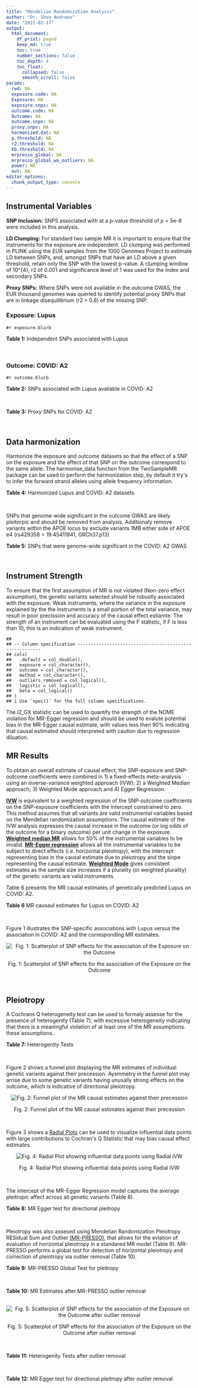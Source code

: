 ```yaml
---
title: "Mendelian Randomization Analysis"
author: "Dr. Shea Andrews"
date: "2021-02-17"
output:
  html_document:
    df_print: paged
    keep_md: true
    toc: true
    number_sections: false
    toc_depth: 4
    toc_float:
      collapsed: false
      smooth_scroll: false
params:
  rwd: NA
  exposure.code: NA
  Exposure: NA
  exposure.snps: NA
  outcome.code: NA
  Outcome: NA
  outcome.snps: NA
  proxy.snps: NA
  harmonized.dat: NA
  p.threshold: NA
  r2.threshold: NA
  kb.threshold: NA
  mrpresso_global: NA
  mrpresso_global_wo_outliers: NA
  power: NA
  out: NA
editor_options:
  chunk_output_type: console
---
```







## Instrumental Variables
**SNP Inclusion:** SNPS associated with at a p-value threshold of p < 5e-8 were included in this analysis.
<br>

**LD Clumping:** For standard two sample MR it is important to ensure that the instruments for the exposure are independent. LD clumping was performed in PLINK using the EUR samples from the 1000 Genomes Project to estimate LD between SNPs, and, amongst SNPs that have an LD above a given threshold, retain only the SNP with the lowest p-value. A clumping window of 10^{4}, r2 of 0.001 and significance level of 1 was used for the index and secondary SNPs.
<br>

**Proxy SNPs:** Where SNPs were not available in the outcome GWAS, the EUR thousand genomes was queried to identify potential proxy SNPs that are in linkage disequilibrium (r2 > 0.8) of the missing SNP.
<br>

### Exposure: Lupus
`#r exposure.blurb`
<br>

**Table 1:** Independent SNPs associated with Lupus
<div data-pagedtable="false">
  <script data-pagedtable-source type="application/json">
{"columns":[{"label":["SNP"],"name":[1],"type":["chr"],"align":["left"]},{"label":["CHROM"],"name":[2],"type":["dbl"],"align":["right"]},{"label":["POS"],"name":[3],"type":["dbl"],"align":["right"]},{"label":["REF"],"name":[4],"type":["chr"],"align":["left"]},{"label":["ALT"],"name":[5],"type":["chr"],"align":["left"]},{"label":["AF"],"name":[6],"type":["dbl"],"align":["right"]},{"label":["BETA"],"name":[7],"type":["dbl"],"align":["right"]},{"label":["SE"],"name":[8],"type":["dbl"],"align":["right"]},{"label":["Z"],"name":[9],"type":["dbl"],"align":["right"]},{"label":["P"],"name":[10],"type":["dbl"],"align":["right"]},{"label":["N"],"name":[11],"type":["dbl"],"align":["right"]},{"label":["TRAIT"],"name":[12],"type":["chr"],"align":["left"]}],"data":[{"1":"rs4661543","2":"1","3":"15229101","4":"T","5":"G","6":"0.89366400","7":"0.2744370","8":"0.04237546","9":"6.476320","10":"9.39891e-11","11":"23210","12":"Lupus"},{"1":"rs6679677","2":"1","3":"114303808","4":"C","5":"A","6":"0.13198000","7":"0.3364722","8":"0.04648538","9":"7.238238","10":"4.54552e-13","11":"23210","12":"Lupus"},{"1":"rs6671847","2":"1","3":"161478810","4":"G","5":"A","6":"0.43811600","7":"0.1988509","8":"0.02896508","9":"6.865193","10":"6.64016e-12","11":"23210","12":"Lupus"},{"1":"rs10912578","2":"1","3":"173251856","4":"A","5":"G","6":"0.69282600","7":"-0.2468600","8":"0.03099180","9":"-7.965340","10":"1.64776e-15","11":"23210","12":"Lupus"},{"1":"rs4916215","2":"1","3":"173314540","4":"C","5":"T","6":"0.77431100","7":"0.2231440","8":"0.03396932","9":"6.568970","10":"5.06636e-11","11":"23210","12":"Lupus"},{"1":"rs17849501","2":"1","3":"183542323","4":"C","5":"T","6":"0.04266520","7":"0.8109302","8":"0.04986423","9":"16.262763","10":"1.81370e-59","11":"23210","12":"Lupus"},{"1":"rs12094036","2":"1","3":"183558174","4":"T","5":"C","6":"0.06648550","7":"-0.3285041","8":"0.05785948","9":"-5.677618","10":"1.36583e-08","11":"23210","12":"Lupus"},{"1":"rs34703115","2":"2","3":"40282854","4":"T","5":"C","6":"0.05253620","7":"-0.6161861","8":"0.10477761","9":"-5.880895","10":"4.08053e-09","11":"23210","12":"Lupus"},{"1":"rs268124","2":"2","3":"65654364","4":"C","5":"T","6":"0.70927300","7":"0.1863300","8":"0.03237026","9":"5.756200","10":"8.60306e-09","11":"23210","12":"Lupus"},{"1":"rs13019891","2":"2","3":"113829869","4":"G","5":"T","6":"0.42580400","7":"-0.5621189","8":"0.02903360","9":"-19.360981","10":"1.64719e-83","11":"23210","12":"Lupus"},{"1":"rs2459611","2":"2","3":"191939187","4":"C","5":"T","6":"0.91986900","7":"0.2613650","8":"0.04524500","9":"5.776660","10":"7.62003e-09","11":"23210","12":"Lupus"},{"1":"rs4274624","2":"2","3":"191958656","4":"C","5":"T","6":"0.79354100","7":"-0.5596160","8":"0.03267912","9":"-17.124600","10":"9.73273e-66","11":"23210","12":"Lupus"},{"1":"rs10048743","2":"2","3":"213890232","4":"G","5":"T","6":"0.86960500","7":"-0.2311120","8":"0.04120563","9":"-5.608740","10":"2.03803e-08","11":"23210","12":"Lupus"},{"1":"rs10200680","2":"2","3":"223961877","4":"C","5":"T","6":"0.12876900","7":"-0.2484614","8":"0.04248350","9":"-5.848421","10":"4.96262e-09","11":"23210","12":"Lupus"},{"1":"rs2573219","2":"2","3":"233288667","4":"A","5":"C","6":"0.11355300","7":"0.5877867","8":"0.04292917","9":"13.692012","10":"1.13327e-42","11":"23210","12":"Lupus"},{"1":"rs9852014","2":"3","3":"129084581","4":"A","5":"G","6":"0.08055150","7":"0.6205765","8":"0.04927268","9":"12.594737","10":"2.25712e-36","11":"23210","12":"Lupus"},{"1":"rs1464446","2":"3","3":"146601295","4":"G","5":"T","6":"0.19522400","7":"-0.3285041","8":"0.04014973","9":"-8.181975","10":"2.79229e-16","11":"23210","12":"Lupus"},{"1":"rs13136219","2":"4","3":"102743687","4":"C","5":"T","6":"0.33503600","7":"-0.1743534","8":"0.02778696","9":"-6.274648","10":"3.50427e-10","11":"23210","12":"Lupus"},{"1":"rs4388254","2":"5","3":"133428601","4":"C","5":"T","6":"0.04080520","7":"0.3784364","8":"0.06039767","9":"6.265745","10":"3.71046e-10","11":"23210","12":"Lupus"},{"1":"rs1078324","2":"5","3":"149202268","4":"C","5":"A","6":"0.06524100","7":"-0.7133499","8":"0.07816647","9":"-9.126034","10":"7.10544e-20","11":"23210","12":"Lupus"},{"1":"rs6889239","2":"5","3":"150457771","4":"T","5":"C","6":"0.25117800","7":"0.2776317","8":"0.03173996","9":"8.747072","10":"2.18960e-18","11":"23210","12":"Lupus"},{"1":"rs2431697","2":"5","3":"159879978","4":"T","5":"C","6":"0.40740100","7":"-0.2231436","8":"0.02929643","9":"-7.616749","10":"2.60144e-14","11":"23210","12":"Lupus"},{"1":"rs12524498","2":"6","3":"31444187","4":"G","5":"T","6":"0.02318840","7":"-0.6733446","8":"0.12079282","9":"-5.574376","10":"2.48419e-08","11":"23210","12":"Lupus"},{"1":"rs389884","2":"6","3":"31940897","4":"A","5":"G","6":"0.10729800","7":"0.9282193","8":"0.04323190","9":"21.470703","10":"2.92560e-102","11":"23210","12":"Lupus"},{"1":"rs79197920","2":"6","3":"32455569","4":"C","5":"T","6":"0.65625000","7":"-0.4510760","8":"0.03341812","9":"-13.497900","10":"1.60819e-41","11":"23210","12":"Lupus"},{"1":"rs113753702","2":"6","3":"32471064","4":"T","5":"C","6":"0.43790100","7":"-0.3856625","8":"0.03422480","9":"-11.268508","10":"1.87724e-29","11":"23210","12":"Lupus"},{"1":"rs77062257","2":"6","3":"32620764","4":"A","5":"T","6":"0.16741300","7":"-0.4620355","8":"0.04802120","9":"-9.621488","10":"6.48854e-22","11":"23210","12":"Lupus"},{"1":"rs2097294","2":"6","3":"32779583","4":"C","5":"T","6":"0.00875099","7":"0.6981347","8":"0.06965172","9":"10.023223","10":"1.20508e-23","11":"23210","12":"Lupus"},{"1":"rs7768653","2":"6","3":"106574794","4":"C","5":"T","6":"0.60770100","7":"-0.2070140","8":"0.02968907","9":"-6.972740","10":"3.10827e-12","11":"23210","12":"Lupus"},{"1":"rs58721818","2":"6","3":"138243739","4":"C","5":"T","6":"0.03142030","7":"0.6575200","8":"0.07559407","9":"8.698037","10":"3.37674e-18","11":"23210","12":"Lupus"},{"1":"rs35000415","2":"7","3":"128585616","4":"C","5":"T","6":"0.14785900","7":"0.5877867","8":"0.04153895","9":"14.150252","10":"1.86090e-45","11":"23210","12":"Lupus"},{"1":"rs2736332","2":"8","3":"11339965","4":"G","5":"C","6":"0.24709300","7":"0.2776317","8":"0.03206938","9":"8.657222","10":"4.83401e-18","11":"23210","12":"Lupus"},{"1":"rs7823055","2":"8","3":"55511676","4":"G","5":"T","6":"0.57587300","7":"-0.3506570","8":"0.02862084","9":"-12.251800","10":"1.64303e-34","11":"23210","12":"Lupus"},{"1":"rs7097397","2":"10","3":"50025396","4":"G","5":"A","6":"0.35511500","7":"-0.1863296","8":"0.02871184","9":"-6.489643","10":"8.60398e-11","11":"23210","12":"Lupus"},{"1":"rs7899626","2":"10","3":"63825561","4":"C","5":"T","6":"0.32037800","7":"0.1823216","8":"0.03325319","9":"5.482830","10":"4.18576e-08","11":"23210","12":"Lupus"},{"1":"rs58688157","2":"11","3":"625085","4":"A","5":"G","6":"0.26210400","7":"-0.2231436","8":"0.03356474","9":"-6.648154","10":"2.96791e-11","11":"23210","12":"Lupus"},{"1":"rs353608","2":"11","3":"35101738","4":"A","5":"G","6":"0.53012700","7":"0.1863300","8":"0.02801977","9":"6.649930","10":"2.93228e-11","11":"23210","12":"Lupus"},{"1":"rs73050535","2":"12","3":"5012503","4":"C","5":"T","6":"0.01180100","7":"-0.7133499","8":"0.12413416","9":"-5.746604","10":"9.10536e-09","11":"23210","12":"Lupus"},{"1":"rs597808","2":"12","3":"111973358","4":"A","5":"G","6":"0.54462300","7":"-0.1625189","8":"0.02947364","9":"-5.514043","10":"3.50683e-08","11":"23210","12":"Lupus"},{"1":"rs1143679","2":"16","3":"31276811","4":"G","5":"A","6":"0.12236000","7":"0.5822156","8":"0.03998663","9":"14.560256","10":"5.02694e-48","11":"23210","12":"Lupus"},{"1":"rs13332649","2":"16","3":"85966683","4":"A","5":"G","6":"0.23690900","7":"-0.3147107","8":"0.03756825","9":"-8.377040","10":"5.42755e-17","11":"23210","12":"Lupus"},{"1":"rs143123127","2":"17","3":"38007190","4":"G","5":"A","6":"0.05919850","7":"0.4700036","8":"0.08403420","9":"5.593004","10":"2.23174e-08","11":"23210","12":"Lupus"},{"1":"rs35251378","2":"19","3":"10459969","4":"G","5":"A","6":"0.28126200","7":"-0.2357223","8":"0.03242656","9":"-7.269422","10":"3.61030e-13","11":"23210","12":"Lupus"},{"1":"rs73068668","2":"19","3":"55763262","4":"G","5":"A","6":"0.05480940","7":"-0.3147107","8":"0.05749035","9":"-5.474149","10":"4.39618e-08","11":"23210","12":"Lupus"},{"1":"rs3747093","2":"22","3":"21984379","4":"G","5":"A","6":"0.19129500","7":"0.2623643","8":"0.03450549","9":"7.603552","10":"2.88112e-14","11":"23210","12":"Lupus"}],"options":{"columns":{"min":{},"max":[10]},"rows":{"min":[10],"max":[10]},"pages":{}}}
  </script>
</div>
<br>

### Outcome: COVID: A2
`#r outcome.blurb`
<br>

**Table 2:** SNPs associated with Lupus avaliable in COVID: A2
<div data-pagedtable="false">
  <script data-pagedtable-source type="application/json">
{"columns":[{"label":["SNP"],"name":[1],"type":["chr"],"align":["left"]},{"label":["CHROM"],"name":[2],"type":["dbl"],"align":["right"]},{"label":["POS"],"name":[3],"type":["dbl"],"align":["right"]},{"label":["REF"],"name":[4],"type":["chr"],"align":["left"]},{"label":["ALT"],"name":[5],"type":["chr"],"align":["left"]},{"label":["AF"],"name":[6],"type":["dbl"],"align":["right"]},{"label":["BETA"],"name":[7],"type":["dbl"],"align":["right"]},{"label":["SE"],"name":[8],"type":["dbl"],"align":["right"]},{"label":["Z"],"name":[9],"type":["dbl"],"align":["right"]},{"label":["P"],"name":[10],"type":["dbl"],"align":["right"]},{"label":["N"],"name":[11],"type":["dbl"],"align":["right"]},{"label":["TRAIT"],"name":[12],"type":["chr"],"align":["left"]}],"data":[{"1":"rs4661543","2":"1","3":"15229101","4":"T","5":"G","6":"0.87350","7":"0.02016000","8":"0.039111","9":"0.51545601","10":"6.062e-01","11":"1385990","12":"COVID_A2__EUR"},{"1":"rs6679677","2":"1","3":"114303808","4":"C","5":"A","6":"0.10480","7":"-0.01903700","8":"0.044777","9":"-0.42515131","10":"6.707e-01","11":"1388342","12":"COVID_A2__EUR"},{"1":"rs6671847","2":"1","3":"161478810","4":"G","5":"A","6":"0.47550","7":"0.01407200","8":"0.031107","9":"0.45237406","10":"6.510e-01","11":"1377883","12":"COVID_A2__EUR"},{"1":"rs10912578","2":"1","3":"173251856","4":"A","5":"G","6":"0.67720","7":"0.05385000","8":"0.032695","9":"1.64704083","10":"9.955e-02","11":"1378286","12":"COVID_A2__EUR"},{"1":"rs4916215","2":"1","3":"173314540","4":"C","5":"T","6":"0.74210","7":"-0.04491100","8":"0.027838","9":"-1.61329837","10":"1.067e-01","11":"1388342","12":"COVID_A2__EUR"},{"1":"rs17849501","2":"1","3":"183542323","4":"C","5":"T","6":"0.04792","7":"-0.06606400","8":"0.056708","9":"-1.16498554","10":"2.440e-01","11":"1388342","12":"COVID_A2__EUR"},{"1":"rs12094036","2":"1","3":"183558174","4":"T","5":"C","6":"0.07845","7":"0.07938300","8":"0.045112","9":"1.75968700","10":"7.846e-02","11":"1388342","12":"COVID_A2__EUR"},{"1":"rs34703115","2":"2","3":"40282854","4":"T","5":"C","6":"0.03132","7":"0.01166500","8":"0.067102","9":"0.17383983","10":"8.620e-01","11":"1388342","12":"COVID_A2__EUR"},{"1":"rs268124","2":"2","3":"65654364","4":"C","5":"T","6":"0.71330","7":"0.00530840","8":"0.033711","9":"0.15746789","10":"8.749e-01","11":"1378286","12":"COVID_A2__EUR"},{"1":"rs13019891","2":"2","3":"113829869","4":"G","5":"T","6":"0.45440","7":"0.03685300","8":"0.030178","9":"1.22118762","10":"2.220e-01","11":"1378286","12":"COVID_A2__EUR"},{"1":"rs2459611","2":"2","3":"191939187","4":"C","5":"T","6":"0.89850","7":"-0.00389410","8":"0.048951","9":"-0.07955098","10":"9.366e-01","11":"1378286","12":"COVID_A2__EUR"},{"1":"rs4274624","2":"2","3":"191958656","4":"C","5":"T","6":"0.76830","7":"-0.02688900","8":"0.029538","9":"-0.91031891","10":"3.627e-01","11":"1388342","12":"COVID_A2__EUR"},{"1":"rs10048743","2":"2","3":"213890232","4":"G","5":"T","6":"0.85150","7":"0.05033600","8":"0.035927","9":"1.40106327","10":"1.612e-01","11":"1388342","12":"COVID_A2__EUR"},{"1":"rs10200680","2":"2","3":"223961877","4":"C","5":"T","6":"0.14950","7":"0.00263620","8":"0.034267","9":"0.07693116","10":"9.387e-01","11":"1388342","12":"COVID_A2__EUR"},{"1":"rs2573219","2":"2","3":"233288667","4":"A","5":"C","6":"0.09152","7":"-0.00884490","8":"0.042351","9":"-0.20884749","10":"8.346e-01","11":"1388342","12":"COVID_A2__EUR"},{"1":"rs9852014","2":"3","3":"129084581","4":"A","5":"G","6":"0.07455","7":"-0.05210400","8":"0.053475","9":"-0.97436185","10":"3.299e-01","11":"1378286","12":"COVID_A2__EUR"},{"1":"rs1464446","2":"3","3":"146601295","4":"G","5":"T","6":"0.18430","7":"-0.02251300","8":"0.032364","9":"-0.69561859","10":"4.867e-01","11":"1387939","12":"COVID_A2__EUR"},{"1":"rs13136219","2":"4","3":"102743687","4":"C","5":"T","6":"0.37590","7":"-0.00031118","8":"0.024983","9":"-0.01245567","10":"9.901e-01","11":"1388342","12":"COVID_A2__EUR"},{"1":"rs4388254","2":"5","3":"133428601","4":"C","5":"T","6":"0.05471","7":"0.00605000","8":"0.059730","9":"0.10128913","10":"9.193e-01","11":"1378286","12":"COVID_A2__EUR"},{"1":"rs1078324","2":"5","3":"149202268","4":"C","5":"A","6":"0.05518","7":"0.06333200","8":"0.051828","9":"1.22196496","10":"2.217e-01","11":"1387939","12":"COVID_A2__EUR"},{"1":"rs6889239","2":"5","3":"150457771","4":"T","5":"C","6":"0.25540","7":"-0.05804800","8":"0.033583","9":"-1.72849358","10":"8.390e-02","11":"1378286","12":"COVID_A2__EUR"},{"1":"rs2431697","2":"5","3":"159879978","4":"T","5":"C","6":"0.43020","7":"-0.03020600","8":"0.024550","9":"-1.23038697","10":"2.185e-01","11":"1388342","12":"COVID_A2__EUR"},{"1":"rs12524498","2":"6","3":"31444187","4":"G","5":"T","6":"0.01872","7":"0.13439000","8":"0.089016","9":"1.50972859","10":"1.311e-01","11":"1387939","12":"COVID_A2__EUR"},{"1":"rs389884","2":"6","3":"31940897","4":"A","5":"G","6":"0.10650","7":"-0.03904100","8":"0.042984","9":"-0.90826819","10":"3.637e-01","11":"1387939","12":"COVID_A2__EUR"},{"1":"rs77062257","2":"6","3":"32620764","4":"A","5":"T","6":"0.17940","7":"-0.06310900","8":"0.040595","9":"-1.55460032","10":"1.200e-01","11":"1376404","12":"COVID_A2__EUR"},{"1":"rs7768653","2":"6","3":"106574794","4":"C","5":"T","6":"0.59150","7":"-0.00043708","8":"0.025166","9":"-0.01736788","10":"9.861e-01","11":"1387939","12":"COVID_A2__EUR"},{"1":"rs58721818","2":"6","3":"138243739","4":"C","5":"T","6":"0.02905","7":"-0.08651700","8":"0.072900","9":"-1.18679012","10":"2.353e-01","11":"1388342","12":"COVID_A2__EUR"},{"1":"rs35000415","2":"7","3":"128585616","4":"C","5":"T","6":"0.11600","7":"-0.02556700","8":"0.039803","9":"-0.64233852","10":"5.207e-01","11":"1388342","12":"COVID_A2__EUR"},{"1":"rs2736332","2":"8","3":"11339965","4":"G","5":"C","6":"0.26660","7":"-0.03686400","8":"0.027770","9":"-1.32747569","10":"1.844e-01","11":"1388342","12":"COVID_A2__EUR"},{"1":"rs7823055","2":"8","3":"55511676","4":"G","5":"T","6":"0.57060","7":"0.02388600","8":"0.030604","9":"0.78048621","10":"4.351e-01","11":"1378286","12":"COVID_A2__EUR"},{"1":"rs7097397","2":"10","3":"50025396","4":"G","5":"A","6":"0.37430","7":"-0.04344900","8":"0.025201","9":"-1.72409825","10":"8.469e-02","11":"1388342","12":"COVID_A2__EUR"},{"1":"rs7899626","2":"10","3":"63825561","4":"C","5":"T","6":"0.32380","7":"0.02632000","8":"0.031386","9":"0.83859045","10":"4.017e-01","11":"1378286","12":"COVID_A2__EUR"},{"1":"rs58688157","2":"11","3":"625085","4":"A","5":"G","6":"0.26510","7":"0.02511500","8":"0.033271","9":"0.75486159","10":"4.503e-01","11":"1378286","12":"COVID_A2__EUR"},{"1":"rs353608","2":"11","3":"35101738","4":"A","5":"G","6":"0.52300","7":"0.03176400","8":"0.030016","9":"1.05823561","10":"2.899e-01","11":"1377883","12":"COVID_A2__EUR"},{"1":"rs73050535","2":"12","3":"5012503","4":"C","5":"T","6":"0.01961","7":"0.03584200","8":"0.081898","9":"0.43764194","10":"6.616e-01","11":"1387939","12":"COVID_A2__EUR"},{"1":"rs597808","2":"12","3":"111973358","4":"A","5":"G","6":"0.51910","7":"0.05489300","8":"0.030301","9":"1.81159038","10":"7.005e-02","11":"1377883","12":"COVID_A2__EUR"},{"1":"rs1143679","2":"16","3":"31276811","4":"G","5":"A","6":"0.11250","7":"-0.01133700","8":"0.044906","9":"-0.25246070","10":"8.007e-01","11":"1377883","12":"COVID_A2__EUR"},{"1":"rs13332649","2":"16","3":"85966683","4":"A","5":"G","6":"0.22700","7":"0.01891900","8":"0.031452","9":"0.60151978","10":"5.475e-01","11":"1388342","12":"COVID_A2__EUR"},{"1":"rs35251378","2":"19","3":"10459969","4":"G","5":"A","6":"0.28480","7":"0.14691000","8":"0.033189","9":"4.42646660","10":"9.576e-06","11":"1378286","12":"COVID_A2__EUR"},{"1":"rs73068668","2":"19","3":"55763262","4":"G","5":"A","6":"0.07724","7":"-0.08681400","8":"0.058572","9":"-1.48217578","10":"1.383e-01","11":"1378286","12":"COVID_A2__EUR"},{"1":"rs3747093","2":"22","3":"21984379","4":"G","5":"A","6":"0.21700","7":"-0.01910200","8":"0.038486","9":"-0.49633633","10":"6.197e-01","11":"1378286","12":"COVID_A2__EUR"},{"1":"rs79197920","2":"NA","3":"NA","4":"NA","5":"NA","6":"NA","7":"NA","8":"NA","9":"NA","10":"NA","11":"NA","12":"NA"},{"1":"rs113753702","2":"NA","3":"NA","4":"NA","5":"NA","6":"NA","7":"NA","8":"NA","9":"NA","10":"NA","11":"NA","12":"NA"},{"1":"rs2097294","2":"NA","3":"NA","4":"NA","5":"NA","6":"NA","7":"NA","8":"NA","9":"NA","10":"NA","11":"NA","12":"NA"},{"1":"rs143123127","2":"NA","3":"NA","4":"NA","5":"NA","6":"NA","7":"NA","8":"NA","9":"NA","10":"NA","11":"NA","12":"NA"}],"options":{"columns":{"min":{},"max":[10]},"rows":{"min":[10],"max":[10]},"pages":{}}}
  </script>
</div>
<br>

**Table 3:** Proxy SNPs for COVID: A2
<div data-pagedtable="false">
  <script data-pagedtable-source type="application/json">
{"columns":[{"label":["target_snp"],"name":[1],"type":["chr"],"align":["left"]},{"label":["proxy_snp"],"name":[2],"type":["chr"],"align":["left"]},{"label":["ld.r2"],"name":[3],"type":["dbl"],"align":["right"]},{"label":["Dprime"],"name":[4],"type":["dbl"],"align":["right"]},{"label":["PHASE"],"name":[5],"type":["chr"],"align":["left"]},{"label":["X12"],"name":[6],"type":["lgl"],"align":["right"]},{"label":["CHROM"],"name":[7],"type":["dbl"],"align":["right"]},{"label":["POS"],"name":[8],"type":["dbl"],"align":["right"]},{"label":["REF.proxy"],"name":[9],"type":["chr"],"align":["left"]},{"label":["ALT.proxy"],"name":[10],"type":["lgl"],"align":["right"]},{"label":["AF"],"name":[11],"type":["dbl"],"align":["right"]},{"label":["BETA"],"name":[12],"type":["dbl"],"align":["right"]},{"label":["SE"],"name":[13],"type":["dbl"],"align":["right"]},{"label":["Z"],"name":[14],"type":["dbl"],"align":["right"]},{"label":["P"],"name":[15],"type":["dbl"],"align":["right"]},{"label":["N"],"name":[16],"type":["dbl"],"align":["right"]},{"label":["TRAIT"],"name":[17],"type":["chr"],"align":["left"]},{"label":["ref"],"name":[18],"type":["chr"],"align":["left"]},{"label":["ref.proxy"],"name":[19],"type":["lgl"],"align":["right"]},{"label":["alt"],"name":[20],"type":["chr"],"align":["left"]},{"label":["alt.proxy"],"name":[21],"type":["chr"],"align":["left"]},{"label":["ALT"],"name":[22],"type":["chr"],"align":["left"]},{"label":["REF"],"name":[23],"type":["chr"],"align":["left"]},{"label":["proxy.outcome"],"name":[24],"type":["lgl"],"align":["right"]}],"data":[{"1":"rs143123127","2":"rs112876941","3":"1","4":"1","5":"AT/GA","6":"NA","7":"17","8":"37922804","9":"A","10":"TRUE","11":"0.03519","12":"0.040266","13":"0.069756","14":"0.5772407","15":"0.5638","16":"1388342","17":"COVID_A2__EUR","18":"A","19":"TRUE","20":"G","21":"A","22":"A","23":"G","24":"TRUE"},{"1":"rs79197920","2":"NA","3":"NA","4":"NA","5":"NA","6":"NA","7":"NA","8":"NA","9":"NA","10":"NA","11":"NA","12":"NA","13":"NA","14":"NA","15":"NA","16":"NA","17":"NA","18":"NA","19":"NA","20":"NA","21":"NA","22":"NA","23":"NA","24":"NA"},{"1":"rs113753702","2":"NA","3":"NA","4":"NA","5":"NA","6":"NA","7":"NA","8":"NA","9":"NA","10":"NA","11":"NA","12":"NA","13":"NA","14":"NA","15":"NA","16":"NA","17":"NA","18":"NA","19":"NA","20":"NA","21":"NA","22":"NA","23":"NA","24":"NA"},{"1":"rs2097294","2":"NA","3":"NA","4":"NA","5":"NA","6":"NA","7":"NA","8":"NA","9":"NA","10":"NA","11":"NA","12":"NA","13":"NA","14":"NA","15":"NA","16":"NA","17":"NA","18":"NA","19":"NA","20":"NA","21":"NA","22":"NA","23":"NA","24":"NA"}],"options":{"columns":{"min":{},"max":[10]},"rows":{"min":[10],"max":[10]},"pages":{}}}
  </script>
</div>
<br>

## Data harmonization
Harmonize the exposure and outcome datasets so that the effect of a SNP on the exposure and the effect of that SNP on the outcome correspond to the same allele. The harmonise_data function from the TwoSampleMR package can be used to perform the harmonization step, by default it try's to infer the forward strand alleles using allele frequency information.
<br>

**Table 4:** Harmonized Lupus and COVID: A2 datasets
<div data-pagedtable="false">
  <script data-pagedtable-source type="application/json">
{"columns":[{"label":["SNP"],"name":[1],"type":["chr"],"align":["left"]},{"label":["effect_allele.exposure"],"name":[2],"type":["chr"],"align":["left"]},{"label":["other_allele.exposure"],"name":[3],"type":["chr"],"align":["left"]},{"label":["effect_allele.outcome"],"name":[4],"type":["chr"],"align":["left"]},{"label":["other_allele.outcome"],"name":[5],"type":["chr"],"align":["left"]},{"label":["beta.exposure"],"name":[6],"type":["dbl"],"align":["right"]},{"label":["beta.outcome"],"name":[7],"type":["dbl"],"align":["right"]},{"label":["eaf.exposure"],"name":[8],"type":["dbl"],"align":["right"]},{"label":["eaf.outcome"],"name":[9],"type":["dbl"],"align":["right"]},{"label":["remove"],"name":[10],"type":["lgl"],"align":["right"]},{"label":["palindromic"],"name":[11],"type":["lgl"],"align":["right"]},{"label":["ambiguous"],"name":[12],"type":["lgl"],"align":["right"]},{"label":["id.outcome"],"name":[13],"type":["chr"],"align":["left"]},{"label":["chr.outcome"],"name":[14],"type":["dbl"],"align":["right"]},{"label":["pos.outcome"],"name":[15],"type":["dbl"],"align":["right"]},{"label":["se.outcome"],"name":[16],"type":["dbl"],"align":["right"]},{"label":["z.outcome"],"name":[17],"type":["dbl"],"align":["right"]},{"label":["pval.outcome"],"name":[18],"type":["dbl"],"align":["right"]},{"label":["samplesize.outcome"],"name":[19],"type":["dbl"],"align":["right"]},{"label":["outcome"],"name":[20],"type":["chr"],"align":["left"]},{"label":["mr_keep.outcome"],"name":[21],"type":["lgl"],"align":["right"]},{"label":["pval_origin.outcome"],"name":[22],"type":["chr"],"align":["left"]},{"label":["chr.exposure"],"name":[23],"type":["dbl"],"align":["right"]},{"label":["pos.exposure"],"name":[24],"type":["dbl"],"align":["right"]},{"label":["se.exposure"],"name":[25],"type":["dbl"],"align":["right"]},{"label":["z.exposure"],"name":[26],"type":["dbl"],"align":["right"]},{"label":["pval.exposure"],"name":[27],"type":["dbl"],"align":["right"]},{"label":["samplesize.exposure"],"name":[28],"type":["dbl"],"align":["right"]},{"label":["exposure"],"name":[29],"type":["chr"],"align":["left"]},{"label":["mr_keep.exposure"],"name":[30],"type":["lgl"],"align":["right"]},{"label":["pval_origin.exposure"],"name":[31],"type":["chr"],"align":["left"]},{"label":["id.exposure"],"name":[32],"type":["chr"],"align":["left"]},{"label":["action"],"name":[33],"type":["dbl"],"align":["right"]},{"label":["mr_keep"],"name":[34],"type":["lgl"],"align":["right"]},{"label":["pt"],"name":[35],"type":["dbl"],"align":["right"]},{"label":["pleitropy_keep"],"name":[36],"type":["lgl"],"align":["right"]},{"label":["mrpresso_RSSobs"],"name":[37],"type":["lgl"],"align":["right"]},{"label":["mrpresso_pval"],"name":[38],"type":["lgl"],"align":["right"]},{"label":["mrpresso_keep"],"name":[39],"type":["lgl"],"align":["right"]}],"data":[{"1":"rs10048743","2":"T","3":"G","4":"T","5":"G","6":"-0.2311120","7":"0.05033600","8":"0.8696050","9":"0.85150","10":"FALSE","11":"FALSE","12":"FALSE","13":"g14yzS","14":"2","15":"213890232","16":"0.035927","17":"1.40106327","18":"1.612e-01","19":"1388342","20":"covidhgi2020A2v5alleur","21":"TRUE","22":"reported","23":"2","24":"213890232","25":"0.04120563","26":"-5.608740","27":"2.03803e-08","28":"23210","29":"Betham2015lupus","30":"TRUE","31":"reported","32":"GJDvwl","33":"2","34":"TRUE","35":"5e-08","36":"TRUE","37":"NA","38":"NA","39":"TRUE"},{"1":"rs10200680","2":"T","3":"C","4":"T","5":"C","6":"-0.2484614","7":"0.00263620","8":"0.1287690","9":"0.14950","10":"FALSE","11":"FALSE","12":"FALSE","13":"g14yzS","14":"2","15":"223961877","16":"0.034267","17":"0.07693116","18":"9.387e-01","19":"1388342","20":"covidhgi2020A2v5alleur","21":"TRUE","22":"reported","23":"2","24":"223961877","25":"0.04248350","26":"-5.848421","27":"4.96262e-09","28":"23210","29":"Betham2015lupus","30":"TRUE","31":"reported","32":"GJDvwl","33":"2","34":"TRUE","35":"5e-08","36":"TRUE","37":"NA","38":"NA","39":"TRUE"},{"1":"rs1078324","2":"A","3":"C","4":"A","5":"C","6":"-0.7133499","7":"0.06333200","8":"0.0652410","9":"0.05518","10":"FALSE","11":"FALSE","12":"FALSE","13":"g14yzS","14":"5","15":"149202268","16":"0.051828","17":"1.22196496","18":"2.217e-01","19":"1387939","20":"covidhgi2020A2v5alleur","21":"TRUE","22":"reported","23":"5","24":"149202268","25":"0.07816647","26":"-9.126034","27":"7.10544e-20","28":"23210","29":"Betham2015lupus","30":"TRUE","31":"reported","32":"GJDvwl","33":"2","34":"TRUE","35":"5e-08","36":"TRUE","37":"NA","38":"NA","39":"TRUE"},{"1":"rs10912578","2":"G","3":"A","4":"G","5":"A","6":"-0.2468600","7":"0.05385000","8":"0.6928260","9":"0.67720","10":"FALSE","11":"FALSE","12":"FALSE","13":"g14yzS","14":"1","15":"173251856","16":"0.032695","17":"1.64704083","18":"9.955e-02","19":"1378286","20":"covidhgi2020A2v5alleur","21":"TRUE","22":"reported","23":"1","24":"173251856","25":"0.03099180","26":"-7.965340","27":"1.64776e-15","28":"23210","29":"Betham2015lupus","30":"TRUE","31":"reported","32":"GJDvwl","33":"2","34":"TRUE","35":"5e-08","36":"TRUE","37":"NA","38":"NA","39":"TRUE"},{"1":"rs1143679","2":"A","3":"G","4":"A","5":"G","6":"0.5822156","7":"-0.01133700","8":"0.1223600","9":"0.11250","10":"FALSE","11":"FALSE","12":"FALSE","13":"g14yzS","14":"16","15":"31276811","16":"0.044906","17":"-0.25246070","18":"8.007e-01","19":"1377883","20":"covidhgi2020A2v5alleur","21":"TRUE","22":"reported","23":"16","24":"31276811","25":"0.03998663","26":"14.560256","27":"5.02694e-48","28":"23210","29":"Betham2015lupus","30":"TRUE","31":"reported","32":"GJDvwl","33":"2","34":"TRUE","35":"5e-08","36":"TRUE","37":"NA","38":"NA","39":"TRUE"},{"1":"rs12094036","2":"C","3":"T","4":"C","5":"T","6":"-0.3285041","7":"0.07938300","8":"0.0664855","9":"0.07845","10":"FALSE","11":"FALSE","12":"FALSE","13":"g14yzS","14":"1","15":"183558174","16":"0.045112","17":"1.75968700","18":"7.846e-02","19":"1388342","20":"covidhgi2020A2v5alleur","21":"TRUE","22":"reported","23":"1","24":"183558174","25":"0.05785948","26":"-5.677618","27":"1.36583e-08","28":"23210","29":"Betham2015lupus","30":"TRUE","31":"reported","32":"GJDvwl","33":"2","34":"TRUE","35":"5e-08","36":"TRUE","37":"NA","38":"NA","39":"TRUE"},{"1":"rs12524498","2":"T","3":"G","4":"T","5":"G","6":"-0.6733446","7":"0.13439000","8":"0.0231884","9":"0.01872","10":"FALSE","11":"FALSE","12":"FALSE","13":"g14yzS","14":"6","15":"31444187","16":"0.089016","17":"1.50972859","18":"1.311e-01","19":"1387939","20":"covidhgi2020A2v5alleur","21":"TRUE","22":"reported","23":"6","24":"31444187","25":"0.12079282","26":"-5.574376","27":"2.48419e-08","28":"23210","29":"Betham2015lupus","30":"TRUE","31":"reported","32":"GJDvwl","33":"2","34":"TRUE","35":"5e-08","36":"TRUE","37":"NA","38":"NA","39":"TRUE"},{"1":"rs13019891","2":"T","3":"G","4":"T","5":"G","6":"-0.5621189","7":"0.03685300","8":"0.4258040","9":"0.45440","10":"FALSE","11":"FALSE","12":"FALSE","13":"g14yzS","14":"2","15":"113829869","16":"0.030178","17":"1.22118762","18":"2.220e-01","19":"1378286","20":"covidhgi2020A2v5alleur","21":"TRUE","22":"reported","23":"2","24":"113829869","25":"0.02903360","26":"-19.360981","27":"1.64719e-83","28":"23210","29":"Betham2015lupus","30":"TRUE","31":"reported","32":"GJDvwl","33":"2","34":"TRUE","35":"5e-08","36":"TRUE","37":"NA","38":"NA","39":"TRUE"},{"1":"rs13136219","2":"T","3":"C","4":"T","5":"C","6":"-0.1743534","7":"-0.00031118","8":"0.3350360","9":"0.37590","10":"FALSE","11":"FALSE","12":"FALSE","13":"g14yzS","14":"4","15":"102743687","16":"0.024983","17":"-0.01245567","18":"9.901e-01","19":"1388342","20":"covidhgi2020A2v5alleur","21":"TRUE","22":"reported","23":"4","24":"102743687","25":"0.02778696","26":"-6.274648","27":"3.50427e-10","28":"23210","29":"Betham2015lupus","30":"TRUE","31":"reported","32":"GJDvwl","33":"2","34":"TRUE","35":"5e-08","36":"TRUE","37":"NA","38":"NA","39":"TRUE"},{"1":"rs13332649","2":"G","3":"A","4":"G","5":"A","6":"-0.3147107","7":"0.01891900","8":"0.2369090","9":"0.22700","10":"FALSE","11":"FALSE","12":"FALSE","13":"g14yzS","14":"16","15":"85966683","16":"0.031452","17":"0.60151978","18":"5.475e-01","19":"1388342","20":"covidhgi2020A2v5alleur","21":"TRUE","22":"reported","23":"16","24":"85966683","25":"0.03756825","26":"-8.377040","27":"5.42755e-17","28":"23210","29":"Betham2015lupus","30":"TRUE","31":"reported","32":"GJDvwl","33":"2","34":"TRUE","35":"5e-08","36":"TRUE","37":"NA","38":"NA","39":"TRUE"},{"1":"rs143123127","2":"A","3":"G","4":"A","5":"G","6":"0.4700036","7":"0.04026600","8":"0.0591985","9":"0.03519","10":"FALSE","11":"FALSE","12":"FALSE","13":"g14yzS","14":"17","15":"37922804","16":"0.069756","17":"0.57724067","18":"5.638e-01","19":"1388342","20":"covidhgi2020A2v5alleur","21":"TRUE","22":"reported","23":"17","24":"38007190","25":"0.08403420","26":"5.593004","27":"2.23174e-08","28":"23210","29":"Betham2015lupus","30":"TRUE","31":"reported","32":"GJDvwl","33":"2","34":"TRUE","35":"5e-08","36":"TRUE","37":"NA","38":"NA","39":"TRUE"},{"1":"rs1464446","2":"T","3":"G","4":"T","5":"G","6":"-0.3285041","7":"-0.02251300","8":"0.1952240","9":"0.18430","10":"FALSE","11":"FALSE","12":"FALSE","13":"g14yzS","14":"3","15":"146601295","16":"0.032364","17":"-0.69561859","18":"4.867e-01","19":"1387939","20":"covidhgi2020A2v5alleur","21":"TRUE","22":"reported","23":"3","24":"146601295","25":"0.04014973","26":"-8.181975","27":"2.79229e-16","28":"23210","29":"Betham2015lupus","30":"TRUE","31":"reported","32":"GJDvwl","33":"2","34":"TRUE","35":"5e-08","36":"TRUE","37":"NA","38":"NA","39":"TRUE"},{"1":"rs17849501","2":"T","3":"C","4":"T","5":"C","6":"0.8109302","7":"-0.06606400","8":"0.0426652","9":"0.04792","10":"FALSE","11":"FALSE","12":"FALSE","13":"g14yzS","14":"1","15":"183542323","16":"0.056708","17":"-1.16498554","18":"2.440e-01","19":"1388342","20":"covidhgi2020A2v5alleur","21":"TRUE","22":"reported","23":"1","24":"183542323","25":"0.04986423","26":"16.262763","27":"1.81370e-59","28":"23210","29":"Betham2015lupus","30":"TRUE","31":"reported","32":"GJDvwl","33":"2","34":"TRUE","35":"5e-08","36":"TRUE","37":"NA","38":"NA","39":"TRUE"},{"1":"rs2431697","2":"C","3":"T","4":"C","5":"T","6":"-0.2231436","7":"-0.03020600","8":"0.4074010","9":"0.43020","10":"FALSE","11":"FALSE","12":"FALSE","13":"g14yzS","14":"5","15":"159879978","16":"0.024550","17":"-1.23038697","18":"2.185e-01","19":"1388342","20":"covidhgi2020A2v5alleur","21":"TRUE","22":"reported","23":"5","24":"159879978","25":"0.02929643","26":"-7.616749","27":"2.60144e-14","28":"23210","29":"Betham2015lupus","30":"TRUE","31":"reported","32":"GJDvwl","33":"2","34":"TRUE","35":"5e-08","36":"TRUE","37":"NA","38":"NA","39":"TRUE"},{"1":"rs2459611","2":"T","3":"C","4":"T","5":"C","6":"0.2613650","7":"-0.00389410","8":"0.9198690","9":"0.89850","10":"FALSE","11":"FALSE","12":"FALSE","13":"g14yzS","14":"2","15":"191939187","16":"0.048951","17":"-0.07955098","18":"9.366e-01","19":"1378286","20":"covidhgi2020A2v5alleur","21":"TRUE","22":"reported","23":"2","24":"191939187","25":"0.04524500","26":"5.776660","27":"7.62003e-09","28":"23210","29":"Betham2015lupus","30":"TRUE","31":"reported","32":"GJDvwl","33":"2","34":"TRUE","35":"5e-08","36":"TRUE","37":"NA","38":"NA","39":"TRUE"},{"1":"rs2573219","2":"C","3":"A","4":"C","5":"A","6":"0.5877867","7":"-0.00884490","8":"0.1135530","9":"0.09152","10":"FALSE","11":"FALSE","12":"FALSE","13":"g14yzS","14":"2","15":"233288667","16":"0.042351","17":"-0.20884749","18":"8.346e-01","19":"1388342","20":"covidhgi2020A2v5alleur","21":"TRUE","22":"reported","23":"2","24":"233288667","25":"0.04292917","26":"13.692012","27":"1.13327e-42","28":"23210","29":"Betham2015lupus","30":"TRUE","31":"reported","32":"GJDvwl","33":"2","34":"TRUE","35":"5e-08","36":"TRUE","37":"NA","38":"NA","39":"TRUE"},{"1":"rs268124","2":"T","3":"C","4":"T","5":"C","6":"0.1863300","7":"0.00530840","8":"0.7092730","9":"0.71330","10":"FALSE","11":"FALSE","12":"FALSE","13":"g14yzS","14":"2","15":"65654364","16":"0.033711","17":"0.15746789","18":"8.749e-01","19":"1378286","20":"covidhgi2020A2v5alleur","21":"TRUE","22":"reported","23":"2","24":"65654364","25":"0.03237026","26":"5.756200","27":"8.60306e-09","28":"23210","29":"Betham2015lupus","30":"TRUE","31":"reported","32":"GJDvwl","33":"2","34":"TRUE","35":"5e-08","36":"TRUE","37":"NA","38":"NA","39":"TRUE"},{"1":"rs2736332","2":"C","3":"G","4":"C","5":"G","6":"0.2776317","7":"-0.03686400","8":"0.2470930","9":"0.26660","10":"FALSE","11":"TRUE","12":"FALSE","13":"g14yzS","14":"8","15":"11339965","16":"0.027770","17":"-1.32747569","18":"1.844e-01","19":"1388342","20":"covidhgi2020A2v5alleur","21":"TRUE","22":"reported","23":"8","24":"11339965","25":"0.03206938","26":"8.657222","27":"4.83401e-18","28":"23210","29":"Betham2015lupus","30":"TRUE","31":"reported","32":"GJDvwl","33":"2","34":"TRUE","35":"5e-08","36":"TRUE","37":"NA","38":"NA","39":"TRUE"},{"1":"rs34703115","2":"C","3":"T","4":"C","5":"T","6":"-0.6161861","7":"0.01166500","8":"0.0525362","9":"0.03132","10":"FALSE","11":"FALSE","12":"FALSE","13":"g14yzS","14":"2","15":"40282854","16":"0.067102","17":"0.17383983","18":"8.620e-01","19":"1388342","20":"covidhgi2020A2v5alleur","21":"TRUE","22":"reported","23":"2","24":"40282854","25":"0.10477761","26":"-5.880895","27":"4.08053e-09","28":"23210","29":"Betham2015lupus","30":"TRUE","31":"reported","32":"GJDvwl","33":"2","34":"TRUE","35":"5e-08","36":"TRUE","37":"NA","38":"NA","39":"TRUE"},{"1":"rs35000415","2":"T","3":"C","4":"T","5":"C","6":"0.5877867","7":"-0.02556700","8":"0.1478590","9":"0.11600","10":"FALSE","11":"FALSE","12":"FALSE","13":"g14yzS","14":"7","15":"128585616","16":"0.039803","17":"-0.64233852","18":"5.207e-01","19":"1388342","20":"covidhgi2020A2v5alleur","21":"TRUE","22":"reported","23":"7","24":"128585616","25":"0.04153895","26":"14.150252","27":"1.86090e-45","28":"23210","29":"Betham2015lupus","30":"TRUE","31":"reported","32":"GJDvwl","33":"2","34":"TRUE","35":"5e-08","36":"TRUE","37":"NA","38":"NA","39":"TRUE"},{"1":"rs35251378","2":"A","3":"G","4":"A","5":"G","6":"-0.2357223","7":"0.14691000","8":"0.2812620","9":"0.28480","10":"FALSE","11":"FALSE","12":"FALSE","13":"g14yzS","14":"19","15":"10459969","16":"0.033189","17":"4.42646660","18":"9.576e-06","19":"1378286","20":"covidhgi2020A2v5alleur","21":"TRUE","22":"reported","23":"19","24":"10459969","25":"0.03242656","26":"-7.269422","27":"3.61030e-13","28":"23210","29":"Betham2015lupus","30":"TRUE","31":"reported","32":"GJDvwl","33":"2","34":"TRUE","35":"5e-08","36":"TRUE","37":"NA","38":"NA","39":"TRUE"},{"1":"rs353608","2":"G","3":"A","4":"G","5":"A","6":"0.1863300","7":"0.03176400","8":"0.5301270","9":"0.52300","10":"FALSE","11":"FALSE","12":"FALSE","13":"g14yzS","14":"11","15":"35101738","16":"0.030016","17":"1.05823561","18":"2.899e-01","19":"1377883","20":"covidhgi2020A2v5alleur","21":"TRUE","22":"reported","23":"11","24":"35101738","25":"0.02801977","26":"6.649930","27":"2.93228e-11","28":"23210","29":"Betham2015lupus","30":"TRUE","31":"reported","32":"GJDvwl","33":"2","34":"TRUE","35":"5e-08","36":"TRUE","37":"NA","38":"NA","39":"TRUE"},{"1":"rs3747093","2":"A","3":"G","4":"A","5":"G","6":"0.2623643","7":"-0.01910200","8":"0.1912950","9":"0.21700","10":"FALSE","11":"FALSE","12":"FALSE","13":"g14yzS","14":"22","15":"21984379","16":"0.038486","17":"-0.49633633","18":"6.197e-01","19":"1378286","20":"covidhgi2020A2v5alleur","21":"TRUE","22":"reported","23":"22","24":"21984379","25":"0.03450549","26":"7.603552","27":"2.88112e-14","28":"23210","29":"Betham2015lupus","30":"TRUE","31":"reported","32":"GJDvwl","33":"2","34":"TRUE","35":"5e-08","36":"TRUE","37":"NA","38":"NA","39":"TRUE"},{"1":"rs389884","2":"G","3":"A","4":"G","5":"A","6":"0.9282193","7":"-0.03904100","8":"0.1072980","9":"0.10650","10":"FALSE","11":"FALSE","12":"FALSE","13":"g14yzS","14":"6","15":"31940897","16":"0.042984","17":"-0.90826819","18":"3.637e-01","19":"1387939","20":"covidhgi2020A2v5alleur","21":"TRUE","22":"reported","23":"6","24":"31940897","25":"0.04323190","26":"21.470703","27":"2.92560e-102","28":"23210","29":"Betham2015lupus","30":"TRUE","31":"reported","32":"GJDvwl","33":"2","34":"TRUE","35":"5e-08","36":"TRUE","37":"NA","38":"NA","39":"TRUE"},{"1":"rs4274624","2":"T","3":"C","4":"T","5":"C","6":"-0.5596160","7":"-0.02688900","8":"0.7935410","9":"0.76830","10":"FALSE","11":"FALSE","12":"FALSE","13":"g14yzS","14":"2","15":"191958656","16":"0.029538","17":"-0.91031891","18":"3.627e-01","19":"1388342","20":"covidhgi2020A2v5alleur","21":"TRUE","22":"reported","23":"2","24":"191958656","25":"0.03267912","26":"-17.124600","27":"9.73273e-66","28":"23210","29":"Betham2015lupus","30":"TRUE","31":"reported","32":"GJDvwl","33":"2","34":"TRUE","35":"5e-08","36":"TRUE","37":"NA","38":"NA","39":"TRUE"},{"1":"rs4388254","2":"T","3":"C","4":"T","5":"C","6":"0.3784364","7":"0.00605000","8":"0.0408052","9":"0.05471","10":"FALSE","11":"FALSE","12":"FALSE","13":"g14yzS","14":"5","15":"133428601","16":"0.059730","17":"0.10128913","18":"9.193e-01","19":"1378286","20":"covidhgi2020A2v5alleur","21":"TRUE","22":"reported","23":"5","24":"133428601","25":"0.06039767","26":"6.265745","27":"3.71046e-10","28":"23210","29":"Betham2015lupus","30":"TRUE","31":"reported","32":"GJDvwl","33":"2","34":"TRUE","35":"5e-08","36":"TRUE","37":"NA","38":"NA","39":"TRUE"},{"1":"rs4661543","2":"G","3":"T","4":"G","5":"T","6":"0.2744370","7":"0.02016000","8":"0.8936640","9":"0.87350","10":"FALSE","11":"FALSE","12":"FALSE","13":"g14yzS","14":"1","15":"15229101","16":"0.039111","17":"0.51545601","18":"6.062e-01","19":"1385990","20":"covidhgi2020A2v5alleur","21":"TRUE","22":"reported","23":"1","24":"15229101","25":"0.04237546","26":"6.476320","27":"9.39891e-11","28":"23210","29":"Betham2015lupus","30":"TRUE","31":"reported","32":"GJDvwl","33":"2","34":"TRUE","35":"5e-08","36":"TRUE","37":"NA","38":"NA","39":"TRUE"},{"1":"rs4916215","2":"T","3":"C","4":"T","5":"C","6":"0.2231440","7":"-0.04491100","8":"0.7743110","9":"0.74210","10":"FALSE","11":"FALSE","12":"FALSE","13":"g14yzS","14":"1","15":"173314540","16":"0.027838","17":"-1.61329837","18":"1.067e-01","19":"1388342","20":"covidhgi2020A2v5alleur","21":"TRUE","22":"reported","23":"1","24":"173314540","25":"0.03396932","26":"6.568970","27":"5.06636e-11","28":"23210","29":"Betham2015lupus","30":"TRUE","31":"reported","32":"GJDvwl","33":"2","34":"TRUE","35":"5e-08","36":"TRUE","37":"NA","38":"NA","39":"TRUE"},{"1":"rs58688157","2":"G","3":"A","4":"G","5":"A","6":"-0.2231436","7":"0.02511500","8":"0.2621040","9":"0.26510","10":"FALSE","11":"FALSE","12":"FALSE","13":"g14yzS","14":"11","15":"625085","16":"0.033271","17":"0.75486159","18":"4.503e-01","19":"1378286","20":"covidhgi2020A2v5alleur","21":"TRUE","22":"reported","23":"11","24":"625085","25":"0.03356474","26":"-6.648154","27":"2.96791e-11","28":"23210","29":"Betham2015lupus","30":"TRUE","31":"reported","32":"GJDvwl","33":"2","34":"TRUE","35":"5e-08","36":"TRUE","37":"NA","38":"NA","39":"TRUE"},{"1":"rs58721818","2":"T","3":"C","4":"T","5":"C","6":"0.6575200","7":"-0.08651700","8":"0.0314203","9":"0.02905","10":"FALSE","11":"FALSE","12":"FALSE","13":"g14yzS","14":"6","15":"138243739","16":"0.072900","17":"-1.18679012","18":"2.353e-01","19":"1388342","20":"covidhgi2020A2v5alleur","21":"TRUE","22":"reported","23":"6","24":"138243739","25":"0.07559407","26":"8.698037","27":"3.37674e-18","28":"23210","29":"Betham2015lupus","30":"TRUE","31":"reported","32":"GJDvwl","33":"2","34":"TRUE","35":"5e-08","36":"TRUE","37":"NA","38":"NA","39":"TRUE"},{"1":"rs597808","2":"G","3":"A","4":"G","5":"A","6":"-0.1625189","7":"0.05489300","8":"0.5446230","9":"0.51910","10":"FALSE","11":"FALSE","12":"FALSE","13":"g14yzS","14":"12","15":"111973358","16":"0.030301","17":"1.81159038","18":"7.005e-02","19":"1377883","20":"covidhgi2020A2v5alleur","21":"TRUE","22":"reported","23":"12","24":"111973358","25":"0.02947364","26":"-5.514043","27":"3.50683e-08","28":"23210","29":"Betham2015lupus","30":"TRUE","31":"reported","32":"GJDvwl","33":"2","34":"TRUE","35":"5e-08","36":"TRUE","37":"NA","38":"NA","39":"TRUE"},{"1":"rs6671847","2":"A","3":"G","4":"A","5":"G","6":"0.1988509","7":"0.01407200","8":"0.4381160","9":"0.47550","10":"FALSE","11":"FALSE","12":"FALSE","13":"g14yzS","14":"1","15":"161478810","16":"0.031107","17":"0.45237406","18":"6.510e-01","19":"1377883","20":"covidhgi2020A2v5alleur","21":"TRUE","22":"reported","23":"1","24":"161478810","25":"0.02896508","26":"6.865193","27":"6.64016e-12","28":"23210","29":"Betham2015lupus","30":"TRUE","31":"reported","32":"GJDvwl","33":"2","34":"TRUE","35":"5e-08","36":"TRUE","37":"NA","38":"NA","39":"TRUE"},{"1":"rs6679677","2":"A","3":"C","4":"A","5":"C","6":"0.3364722","7":"-0.01903700","8":"0.1319800","9":"0.10480","10":"FALSE","11":"FALSE","12":"FALSE","13":"g14yzS","14":"1","15":"114303808","16":"0.044777","17":"-0.42515131","18":"6.707e-01","19":"1388342","20":"covidhgi2020A2v5alleur","21":"TRUE","22":"reported","23":"1","24":"114303808","25":"0.04648538","26":"7.238238","27":"4.54552e-13","28":"23210","29":"Betham2015lupus","30":"TRUE","31":"reported","32":"GJDvwl","33":"2","34":"TRUE","35":"5e-08","36":"TRUE","37":"NA","38":"NA","39":"TRUE"},{"1":"rs6889239","2":"C","3":"T","4":"C","5":"T","6":"0.2776317","7":"-0.05804800","8":"0.2511780","9":"0.25540","10":"FALSE","11":"FALSE","12":"FALSE","13":"g14yzS","14":"5","15":"150457771","16":"0.033583","17":"-1.72849358","18":"8.390e-02","19":"1378286","20":"covidhgi2020A2v5alleur","21":"TRUE","22":"reported","23":"5","24":"150457771","25":"0.03173996","26":"8.747072","27":"2.18960e-18","28":"23210","29":"Betham2015lupus","30":"TRUE","31":"reported","32":"GJDvwl","33":"2","34":"TRUE","35":"5e-08","36":"TRUE","37":"NA","38":"NA","39":"TRUE"},{"1":"rs7097397","2":"A","3":"G","4":"A","5":"G","6":"-0.1863296","7":"-0.04344900","8":"0.3551150","9":"0.37430","10":"FALSE","11":"FALSE","12":"FALSE","13":"g14yzS","14":"10","15":"50025396","16":"0.025201","17":"-1.72409825","18":"8.469e-02","19":"1388342","20":"covidhgi2020A2v5alleur","21":"TRUE","22":"reported","23":"10","24":"50025396","25":"0.02871184","26":"-6.489643","27":"8.60398e-11","28":"23210","29":"Betham2015lupus","30":"TRUE","31":"reported","32":"GJDvwl","33":"2","34":"TRUE","35":"5e-08","36":"TRUE","37":"NA","38":"NA","39":"TRUE"},{"1":"rs73050535","2":"T","3":"C","4":"T","5":"C","6":"-0.7133499","7":"0.03584200","8":"0.0118010","9":"0.01961","10":"FALSE","11":"FALSE","12":"FALSE","13":"g14yzS","14":"12","15":"5012503","16":"0.081898","17":"0.43764194","18":"6.616e-01","19":"1387939","20":"covidhgi2020A2v5alleur","21":"TRUE","22":"reported","23":"12","24":"5012503","25":"0.12413416","26":"-5.746604","27":"9.10536e-09","28":"23210","29":"Betham2015lupus","30":"TRUE","31":"reported","32":"GJDvwl","33":"2","34":"TRUE","35":"5e-08","36":"TRUE","37":"NA","38":"NA","39":"TRUE"},{"1":"rs73068668","2":"A","3":"G","4":"A","5":"G","6":"-0.3147107","7":"-0.08681400","8":"0.0548094","9":"0.07724","10":"FALSE","11":"FALSE","12":"FALSE","13":"g14yzS","14":"19","15":"55763262","16":"0.058572","17":"-1.48217578","18":"1.383e-01","19":"1378286","20":"covidhgi2020A2v5alleur","21":"TRUE","22":"reported","23":"19","24":"55763262","25":"0.05749035","26":"-5.474149","27":"4.39618e-08","28":"23210","29":"Betham2015lupus","30":"TRUE","31":"reported","32":"GJDvwl","33":"2","34":"TRUE","35":"5e-08","36":"TRUE","37":"NA","38":"NA","39":"TRUE"},{"1":"rs77062257","2":"T","3":"A","4":"T","5":"A","6":"-0.4620355","7":"-0.06310900","8":"0.1674130","9":"0.17940","10":"FALSE","11":"TRUE","12":"FALSE","13":"g14yzS","14":"6","15":"32620764","16":"0.040595","17":"-1.55460032","18":"1.200e-01","19":"1376404","20":"covidhgi2020A2v5alleur","21":"TRUE","22":"reported","23":"6","24":"32620764","25":"0.04802120","26":"-9.621488","27":"6.48854e-22","28":"23210","29":"Betham2015lupus","30":"TRUE","31":"reported","32":"GJDvwl","33":"2","34":"TRUE","35":"5e-08","36":"TRUE","37":"NA","38":"NA","39":"TRUE"},{"1":"rs7768653","2":"T","3":"C","4":"T","5":"C","6":"-0.2070140","7":"-0.00043708","8":"0.6077010","9":"0.59150","10":"FALSE","11":"FALSE","12":"FALSE","13":"g14yzS","14":"6","15":"106574794","16":"0.025166","17":"-0.01736788","18":"9.861e-01","19":"1387939","20":"covidhgi2020A2v5alleur","21":"TRUE","22":"reported","23":"6","24":"106574794","25":"0.02968907","26":"-6.972740","27":"3.10827e-12","28":"23210","29":"Betham2015lupus","30":"TRUE","31":"reported","32":"GJDvwl","33":"2","34":"TRUE","35":"5e-08","36":"TRUE","37":"NA","38":"NA","39":"TRUE"},{"1":"rs7823055","2":"T","3":"G","4":"T","5":"G","6":"-0.3506570","7":"0.02388600","8":"0.5758730","9":"0.57060","10":"FALSE","11":"FALSE","12":"FALSE","13":"g14yzS","14":"8","15":"55511676","16":"0.030604","17":"0.78048621","18":"4.351e-01","19":"1378286","20":"covidhgi2020A2v5alleur","21":"TRUE","22":"reported","23":"8","24":"55511676","25":"0.02862084","26":"-12.251800","27":"1.64303e-34","28":"23210","29":"Betham2015lupus","30":"TRUE","31":"reported","32":"GJDvwl","33":"2","34":"TRUE","35":"5e-08","36":"TRUE","37":"NA","38":"NA","39":"TRUE"},{"1":"rs7899626","2":"T","3":"C","4":"T","5":"C","6":"0.1823216","7":"0.02632000","8":"0.3203780","9":"0.32380","10":"FALSE","11":"FALSE","12":"FALSE","13":"g14yzS","14":"10","15":"63825561","16":"0.031386","17":"0.83859045","18":"4.017e-01","19":"1378286","20":"covidhgi2020A2v5alleur","21":"TRUE","22":"reported","23":"10","24":"63825561","25":"0.03325319","26":"5.482830","27":"4.18576e-08","28":"23210","29":"Betham2015lupus","30":"TRUE","31":"reported","32":"GJDvwl","33":"2","34":"TRUE","35":"5e-08","36":"TRUE","37":"NA","38":"NA","39":"TRUE"},{"1":"rs9852014","2":"G","3":"A","4":"G","5":"A","6":"0.6205765","7":"-0.05210400","8":"0.0805515","9":"0.07455","10":"FALSE","11":"FALSE","12":"FALSE","13":"g14yzS","14":"3","15":"129084581","16":"0.053475","17":"-0.97436185","18":"3.299e-01","19":"1378286","20":"covidhgi2020A2v5alleur","21":"TRUE","22":"reported","23":"3","24":"129084581","25":"0.04927268","26":"12.594737","27":"2.25712e-36","28":"23210","29":"Betham2015lupus","30":"TRUE","31":"reported","32":"GJDvwl","33":"2","34":"TRUE","35":"5e-08","36":"TRUE","37":"NA","38":"NA","39":"TRUE"}],"options":{"columns":{"min":{},"max":[10]},"rows":{"min":[10],"max":[10]},"pages":{}}}
  </script>
</div>
<br>

SNPs that genome-wide significant in the outcome GWAS are likely pleitorpic and should be removed from analysis. Additionaly remove variants within the APOE locus by exclude variants 1MB either side of APOE e4 (rs429358 = 19:45411941, GRCh37.p13)
<br>


**Table 5:** SNPs that were genome-wide significant in the COVID: A2 GWAS
<div data-pagedtable="false">
  <script data-pagedtable-source type="application/json">
{"columns":[{"label":["SNP"],"name":[1],"type":["chr"],"align":["left"]},{"label":["chr.outcome"],"name":[2],"type":["dbl"],"align":["right"]},{"label":["pos.outcome"],"name":[3],"type":["dbl"],"align":["right"]},{"label":["pval.exposure"],"name":[4],"type":["dbl"],"align":["right"]},{"label":["pval.outcome"],"name":[5],"type":["dbl"],"align":["right"]}],"data":[],"options":{"columns":{"min":{},"max":[10]},"rows":{"min":[10],"max":[10]},"pages":{}}}
  </script>
</div>
<br>


## Instrument Strength
To ensure that the first assumption of MR is not violated (Non-zero effect assumption), the genetic variants selected should be robustly associated with the exposure. Weak instruments, where the variance in the exposure explained by the the instruments is a small portion of the total variance, may result in poor precission and accuracy of the causal effect estiamte. The strength of an instrument can be evaluated using the F statistic, if F is less than 10, this is an indication of weak instrument.


```
## 
## -- Column specification --------------------------------------------------------
## cols(
##   .default = col_double(),
##   exposure = col_character(),
##   outcome = col_character(),
##   method = col_character(),
##   outliers_removed = col_logical(),
##   logistic = col_logical(),
##   beta = col_logical()
## )
## i Use `spec()` for the full column specifications.
```

<div data-pagedtable="false">
  <script data-pagedtable-source type="application/json">
{"columns":[{"label":["outliers_removed"],"name":[1],"type":["lgl"],"align":["right"]},{"label":["pve.exposure"],"name":[2],"type":["dbl"],"align":["right"]},{"label":["F"],"name":[3],"type":["dbl"],"align":["right"]},{"label":["Alpha"],"name":[4],"type":["dbl"],"align":["right"]},{"label":["NCP"],"name":[5],"type":["dbl"],"align":["right"]},{"label":["Power"],"name":[6],"type":["dbl"],"align":["right"]}],"data":[{"1":"FALSE","2":"0.1684814","3":"111.7637","4":"0.05","5":"11.69257","6":"0.9277829"}],"options":{"columns":{"min":{},"max":[10]},"rows":{"min":[10],"max":[10]},"pages":{}}}
  </script>
</div>

The I2_GX statistic can be used to quantify the strength of the NOME violation for MR-Egger regression and should be used to evalute potential bias in the MR-Egger causal estimate, with values less then 90% indicating that causal estimated should interpreted with caution due to regression diluation.

<div data-pagedtable="false">
  <script data-pagedtable-source type="application/json">
{"columns":[{"label":["outliers_removed"],"name":[1],"type":["lgl"],"align":["right"]},{"label":["Isq_gx"],"name":[2],"type":["dbl"],"align":["right"]}],"data":[{"1":"FALSE","2":"0.9322938"},{"1":"TRUE","2":"NA"}],"options":{"columns":{"min":{},"max":[10]},"rows":{"min":[10],"max":[10]},"pages":{}}}
  </script>
</div>


## MR Results
To obtain an overall estimate of causal effect, the SNP-exposure and SNP-outcome coefficients were combined in 1) a fixed-effects meta-analysis using an inverse-variance weighted approach (IVW); 2) a Weighted Median approach; 3) Weighted Mode approach and 4) Egger Regression.


[**IVW**](https://doi.org/10.1002/gepi.21758) is equivalent to a weighted regression of the SNP-outcome coefficients on the SNP-exposure coefficients with the intercept constrained to zero. This method assumes that all variants are valid instrumental variables based on the Mendelian randomization assumptions. The causal estimate of the IVW analysis expresses the causal increase in the outcome (or log odds of the outcome for a binary outcome) per unit change in the exposure. [**Weighted median MR**](https://doi.org/10.1002/gepi.21965) allows for 50% of the instrumental variables to be invalid. [**MR-Egger regression**](https://doi.org/10.1093/ije/dyw220) allows all the instrumental variables to be subject to direct effects (i.e. horizontal pleiotropy), with the intercept representing bias in the causal estimate due to pleiotropy and the slope representing the causal estimate. [**Weighted Mode**](https://doi.org/10.1093/ije/dyx102) gives consistent estimates as the sample size increases if a plurality (or weighted plurality) of the genetic variants are valid instruments.
<br>



Table 6 presents the MR causal estimates of genetically predicted Lupus on COVID: A2.
<br>

**Table 6** MR causaul estimates for Lupus on COVID: A2
<div data-pagedtable="false">
  <script data-pagedtable-source type="application/json">
{"columns":[{"label":["id.exposure"],"name":[1],"type":["chr"],"align":["left"]},{"label":["id.outcome"],"name":[2],"type":["chr"],"align":["left"]},{"label":["outcome"],"name":[3],"type":["chr"],"align":["left"]},{"label":["exposure"],"name":[4],"type":["chr"],"align":["left"]},{"label":["method"],"name":[5],"type":["chr"],"align":["left"]},{"label":["nsnp"],"name":[6],"type":["int"],"align":["right"]},{"label":["b"],"name":[7],"type":["dbl"],"align":["right"]},{"label":["se"],"name":[8],"type":["dbl"],"align":["right"]},{"label":["pval"],"name":[9],"type":["dbl"],"align":["right"]}],"data":[{"1":"GJDvwl","2":"g14yzS","3":"covidhgi2020A2v5alleur","4":"Betham2015lupus","5":"Inverse variance weighted (fixed effects)","6":"42","7":"-0.04105555","8":"0.01525778","9":"0.007128215"},{"1":"GJDvwl","2":"g14yzS","3":"covidhgi2020A2v5alleur","4":"Betham2015lupus","5":"Weighted median","6":"42","7":"-0.04298220","8":"0.02325541","9":"0.064563803"},{"1":"GJDvwl","2":"g14yzS","3":"covidhgi2020A2v5alleur","4":"Betham2015lupus","5":"Weighted mode","6":"42","7":"-0.04779127","8":"0.03101858","9":"0.131065827"},{"1":"GJDvwl","2":"g14yzS","3":"covidhgi2020A2v5alleur","4":"Betham2015lupus","5":"MR Egger","6":"42","7":"-0.04267778","8":"0.03832979","9":"0.272167440"}],"options":{"columns":{"min":{},"max":[10]},"rows":{"min":[10],"max":[10]},"pages":{}}}
  </script>
</div>
<br>

Figure 1 illustrates the SNP-specific associations with Lupus versus the association in COVID: A2 and the corresponding MR estimates.
<br>

<div class="figure" style="text-align: center">
<img src="/sc/arion/projects/LOAD/shea/Projects/MRcovid/results/MRcovideur/Betham2015lupus/covidhgi2020A2v5alleur/Betham2015lupus_5e-8_covidhgi2020A2v5alleur_MR_Analaysis_files/figure-html/scatter_plot-1.png" alt="Fig. 1: Scatterplot of SNP effects for the association of the Exposure on the Outcome"  />
<p class="caption">Fig. 1: Scatterplot of SNP effects for the association of the Exposure on the Outcome</p>
</div>
<br>


## Pleiotropy
A Cochrans Q heterogeneity test can be used to formaly assesse for the presence of heterogenity (Table 7), with excessive heterogeneity indicating that there is a meaningful violation of at least one of the MR assumptions.
these assumptions..
<br>

**Table 7:** Heterogenity Tests
<div data-pagedtable="false">
  <script data-pagedtable-source type="application/json">
{"columns":[{"label":["id.exposure"],"name":[1],"type":["chr"],"align":["left"]},{"label":["id.outcome"],"name":[2],"type":["chr"],"align":["left"]},{"label":["outcome"],"name":[3],"type":["chr"],"align":["left"]},{"label":["exposure"],"name":[4],"type":["chr"],"align":["left"]},{"label":["method"],"name":[5],"type":["chr"],"align":["left"]},{"label":["Q"],"name":[6],"type":["dbl"],"align":["right"]},{"label":["Q_df"],"name":[7],"type":["dbl"],"align":["right"]},{"label":["Q_pval"],"name":[8],"type":["dbl"],"align":["right"]}],"data":[{"1":"GJDvwl","2":"g14yzS","3":"covidhgi2020A2v5alleur","4":"Betham2015lupus","5":"MR Egger","6":"56.35702","7":"40","8":"0.04471777"},{"1":"GJDvwl","2":"g14yzS","3":"covidhgi2020A2v5alleur","4":"Betham2015lupus","5":"Inverse variance weighted","6":"56.36027","7":"41","8":"0.05558512"}],"options":{"columns":{"min":{},"max":[10]},"rows":{"min":[10],"max":[10]},"pages":{}}}
  </script>
</div>
<br>

Figure 2 shows a funnel plot displaying the MR estimates of individual genetic variants against their precession. Aysmmetry in the funnel plot may arrise due to some genetic variants having unusally strong effects on the outcome, which is indicative of directional pleiotropy.
<br>

<div class="figure" style="text-align: center">
<img src="/sc/arion/projects/LOAD/shea/Projects/MRcovid/results/MRcovideur/Betham2015lupus/covidhgi2020A2v5alleur/Betham2015lupus_5e-8_covidhgi2020A2v5alleur_MR_Analaysis_files/figure-html/funnel_plot-1.png" alt="Fig. 2: Funnel plot of the MR causal estimates against their precession"  />
<p class="caption">Fig. 2: Funnel plot of the MR causal estimates against their precession</p>
</div>
<br>

Figure 3 shows a [Radial Plots](https://github.com/WSpiller/RadialMR) can be used to visualize influential data points with large contributions to Cochran's Q Statistic that may bias causal effect estimates.



<div class="figure" style="text-align: center">
<img src="/sc/arion/projects/LOAD/shea/Projects/MRcovid/results/MRcovideur/Betham2015lupus/covidhgi2020A2v5alleur/Betham2015lupus_5e-8_covidhgi2020A2v5alleur_MR_Analaysis_files/figure-html/Radial_Plot-1.png" alt="Fig. 4: Radial Plot showing influential data points using Radial IVW"  />
<p class="caption">Fig. 4: Radial Plot showing influential data points using Radial IVW</p>
</div>
<br>

The intercept of the MR-Egger Regression model captures the average pleitropic affect across all genetic variants (Table 8).
<br>

**Table 8:** MR Egger test for directional pleitropy
<div data-pagedtable="false">
  <script data-pagedtable-source type="application/json">
{"columns":[{"label":["id.exposure"],"name":[1],"type":["chr"],"align":["left"]},{"label":["id.outcome"],"name":[2],"type":["chr"],"align":["left"]},{"label":["outcome"],"name":[3],"type":["chr"],"align":["left"]},{"label":["exposure"],"name":[4],"type":["chr"],"align":["left"]},{"label":["egger_intercept"],"name":[5],"type":["dbl"],"align":["right"]},{"label":["se"],"name":[6],"type":["dbl"],"align":["right"]},{"label":["pval"],"name":[7],"type":["dbl"],"align":["right"]}],"data":[{"1":"GJDvwl","2":"g14yzS","3":"covidhgi2020A2v5alleur","4":"Betham2015lupus","5":"0.0006668061","6":"0.01388548","7":"0.9619378"}],"options":{"columns":{"min":{},"max":[10]},"rows":{"min":[10],"max":[10]},"pages":{}}}
  </script>
</div>
<br>

Pleiotropy was also assesed using Mendelian Randomization Pleiotropy RESidual Sum and Outlier [(MR-PRESSO)](https://doi.org/10.1038/s41588-018-0099-7), that allows for the evlation of evaluation of horizontal pleiotropy in a standared MR model (Table 9). MR-PRESSO performs a global test for detection of horizontal pleiotropy and correction of pleiotropy via outlier removal (Table 10).
<br>

**Table 9:** MR-PRESSO Global Test for pleitropy
<div data-pagedtable="false">
  <script data-pagedtable-source type="application/json">
{"columns":[{"label":["id.exposure"],"name":[1],"type":["chr"],"align":["left"]},{"label":["id.outcome"],"name":[2],"type":["chr"],"align":["left"]},{"label":["outcome"],"name":[3],"type":["chr"],"align":["left"]},{"label":["exposure"],"name":[4],"type":["chr"],"align":["left"]},{"label":["pt"],"name":[5],"type":["dbl"],"align":["right"]},{"label":["outliers_removed"],"name":[6],"type":["lgl"],"align":["right"]},{"label":["n_outliers"],"name":[7],"type":["dbl"],"align":["right"]},{"label":["RSSobs"],"name":[8],"type":["dbl"],"align":["right"]},{"label":["pval"],"name":[9],"type":["dbl"],"align":["right"]}],"data":[{"1":"GJDvwl","2":"g14yzS","3":"covidhgi2020A2v5alleur","4":"Betham2015lupus","5":"5e-08","6":"FALSE","7":"0","8":"58.5281","9":"0.0605"}],"options":{"columns":{"min":{},"max":[10]},"rows":{"min":[10],"max":[10]},"pages":{}}}
  </script>
</div>
<br>


**Table 10:** MR Estimates after MR-PRESSO outlier removal
<div data-pagedtable="false">
  <script data-pagedtable-source type="application/json">
{"columns":[{"label":["id.exposure"],"name":[1],"type":["chr"],"align":["left"]},{"label":["id.outcome"],"name":[2],"type":["chr"],"align":["left"]},{"label":["outcome"],"name":[3],"type":["chr"],"align":["left"]},{"label":["exposure"],"name":[4],"type":["chr"],"align":["left"]},{"label":["method"],"name":[5],"type":["chr"],"align":["left"]},{"label":["nsnp"],"name":[6],"type":["lgl"],"align":["right"]},{"label":["b"],"name":[7],"type":["lgl"],"align":["right"]},{"label":["se"],"name":[8],"type":["lgl"],"align":["right"]},{"label":["pval"],"name":[9],"type":["lgl"],"align":["right"]}],"data":[{"1":"GJDvwl","2":"g14yzS","3":"covidhgi2020A2v5alleur","4":"Betham2015lupus","5":"mrpresso","6":"NA","7":"NA","8":"NA","9":"NA"}],"options":{"columns":{"min":{},"max":[10]},"rows":{"min":[10],"max":[10]},"pages":{}}}
  </script>
</div>
<br>

<div class="figure" style="text-align: center">
<img src="/sc/arion/projects/LOAD/shea/Projects/MRcovid/results/MRcovideur/Betham2015lupus/covidhgi2020A2v5alleur/Betham2015lupus_5e-8_covidhgi2020A2v5alleur_MR_Analaysis_files/figure-html/scatter_plot_outlier-1.png" alt="Fig. 5: Scatterplot of SNP effects for the association of the Exposure on the Outcome after outlier removal"  />
<p class="caption">Fig. 5: Scatterplot of SNP effects for the association of the Exposure on the Outcome after outlier removal</p>
</div>
<br>

**Table 11:** Heterogenity Tests after outlier removal
<div data-pagedtable="false">
  <script data-pagedtable-source type="application/json">
{"columns":[{"label":["id.exposure"],"name":[1],"type":["chr"],"align":["left"]},{"label":["id.outcome"],"name":[2],"type":["chr"],"align":["left"]},{"label":["outcome"],"name":[3],"type":["chr"],"align":["left"]},{"label":["exposure"],"name":[4],"type":["chr"],"align":["left"]},{"label":["method"],"name":[5],"type":["chr"],"align":["left"]},{"label":["Q"],"name":[6],"type":["lgl"],"align":["right"]},{"label":["Q_df"],"name":[7],"type":["lgl"],"align":["right"]},{"label":["Q_pval"],"name":[8],"type":["lgl"],"align":["right"]}],"data":[{"1":"GJDvwl","2":"g14yzS","3":"covidhgi2020A2v5alleur","4":"Betham2015lupus","5":"mrpresso","6":"NA","7":"NA","8":"NA"}],"options":{"columns":{"min":{},"max":[10]},"rows":{"min":[10],"max":[10]},"pages":{}}}
  </script>
</div>
<br>

**Table 12:** MR Egger test for directional pleitropy after outlier removal
<div data-pagedtable="false">
  <script data-pagedtable-source type="application/json">
{"columns":[{"label":["id.exposure"],"name":[1],"type":["chr"],"align":["left"]},{"label":["id.outcome"],"name":[2],"type":["chr"],"align":["left"]},{"label":["outcome"],"name":[3],"type":["chr"],"align":["left"]},{"label":["exposure"],"name":[4],"type":["chr"],"align":["left"]},{"label":["method"],"name":[5],"type":["chr"],"align":["left"]},{"label":["egger_intercept"],"name":[6],"type":["lgl"],"align":["right"]},{"label":["se"],"name":[7],"type":["lgl"],"align":["right"]},{"label":["pval"],"name":[8],"type":["lgl"],"align":["right"]}],"data":[{"1":"GJDvwl","2":"g14yzS","3":"covidhgi2020A2v5alleur","4":"Betham2015lupus","5":"mrpresso","6":"NA","7":"NA","8":"NA"}],"options":{"columns":{"min":{},"max":[10]},"rows":{"min":[10],"max":[10]},"pages":{}}}
  </script>
</div>
<br>
